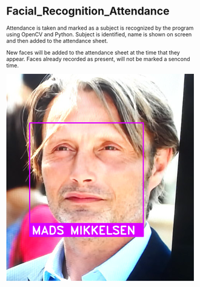 # Facial_Recognition_Attendance
Attendance is taken and marked as a subject is recognized by the program using OpenCV and Python.
Subject is identified, name is shown on screen and then added to the attendance sheet.

New faces will be added to the attendance sheet at the time that they appear. Faces already recorded as present, will not be marked a 
sencond time.



![Detection Example](Successful_Detections/MM.png)

